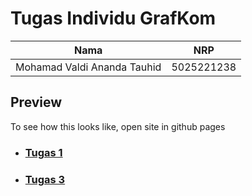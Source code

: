 # Tugas Individu GrafKom

|Nama|NRP|
|-|-|
|Mohamad Valdi Ananda Tauhid|5025221238|

## Preview
To see how this looks like, open site in github pages

- ### [Tugas 1](https://grafkom-a-2024.github.io/tugas-individu-grafkom-a-McShinyShoe/tugas-1)
- ### [Tugas 3](https://grafkom-a-2024.github.io/tugas-individu-grafkom-a-McShinyShoe/tugas-3)